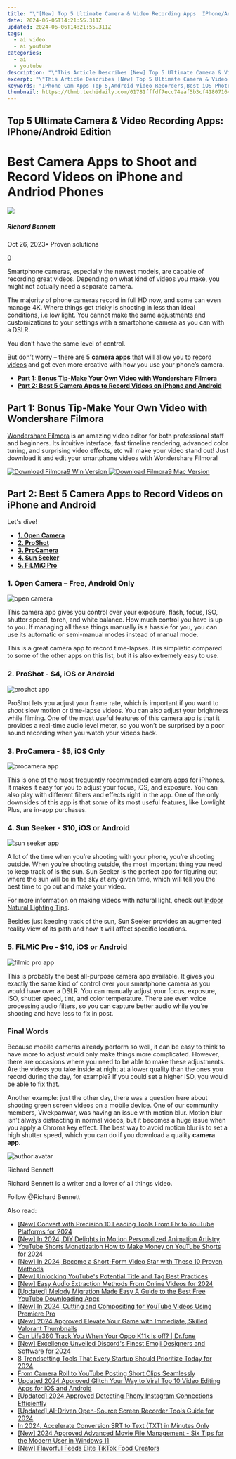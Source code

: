 ```yaml
---
title: "\"[New] Top 5 Ultimate Camera & Video Recording Apps  IPhone/Android Edition\""
date: 2024-06-05T14:21:55.311Z
updated: 2024-06-06T14:21:55.311Z
tags:
  - ai video
  - ai youtube
categories:
  - ai
  - youtube
description: "\"This Article Describes [New] Top 5 Ultimate Camera & Video Recording Apps: IPhone/Android Edition\""
excerpt: "\"This Article Describes [New] Top 5 Ultimate Camera & Video Recording Apps: IPhone/Android Edition\""
keywords: "IPhone Cam Apps Top 5,Android Video Recorders,Best iOS Photography Tools,Top Mobile Photo Editors,Premium iPhone Cameras,Excellent Android Videogear,Leading iPad/iPhone Capture Apps"
thumbnail: https://thmb.techidaily.com/01781fffdf7ecc74eaf5b3cf4180716493ded8344db51bb91021cea7376b2f5b.jpg
---
```


## Top 5 Ultimate Camera & Video Recording Apps: IPhone/Android Edition

# Best Camera Apps to Shoot and Record Videos on iPhone and Andriod Phones

![](https://images.wondershare.com/filmora/article-images/richard-bennett.jpg)

##### Richard Bennett

 Oct 26, 2023• Proven solutions

[0](#commentsBoxSeoTemplate)

Smartphone cameras, especially the newest models, are capable of recording great videos. Depending on what kind of videos you make, you might not actually need a separate camera.

The majority of phone cameras record in full HD now, and some can even manage 4K. Where things get tricky is shooting in less than ideal conditions, i.e low light. You cannot make the same adjustments and customizations to your settings with a smartphone camera as you can with a DSLR.

You don’t have the same level of control.

But don’t worry – there are 5 **camera apps** that will allow you to [record videos](https://tools.techidaily.com/wondershare/filmora/download/) and get even more creative with how you use your phone’s camera.

* [**Part 1: Bonus Tip-Make Your Own Video with Wondershare Filmora**](#part1)
* [**Part 2: Best 5 Camera Apps to Record Videos on iPhone and Android**](#part2)

## Part 1: Bonus Tip-Make Your Own Video with Wondershare Filmora

[Wondershare Filmora](https://tools.techidaily.com/wondershare/filmora/download/) is an amazing video editor for both professional staff and beginners. Its intuitive interface, fast timeline rendering, advanced color tuning, and surprising video effects, etc will make your video stand out! Just download it and edit your smartphone videos with Wondershare Filmora!

[![Download Filmora9 Win Version](https://images.wondershare.com/filmora/guide/download-btn-win.jpg) ](https://tools.techidaily.com/wondershare/filmora/download/) [![Download Filmora9 Mac Version](https://images.wondershare.com/filmora/guide/download-btn-mac.jpg) ](https://tools.techidaily.com/wondershare/filmora/download/)

## Part 2: Best 5 Camera Apps to Record Videos on iPhone and Android

Let's dive!

* [**1\. Open Camera**](#open)
* [**2. ProShot**](#proshot)
* [**3\. ProCamera**](#procamera)
* [**4\. Sun Seeker**](#sun)
* [**5\. FiLMiC Pro**](#filmic)

### 1\. Open Camera – Free, Android Only

![open camera](https://images.wondershare.com/filmora/article-images/open-camera1.png)

This camera app gives you control over your exposure, flash, focus, ISO, shutter speed, torch, and white balance. How much control you have is up to you. If managing all these things manually is a hassle for you, you can use its automatic or semi-manual modes instead of manual mode.

This is a great camera app to record time-lapses. It is simplistic compared to some of the other apps on this list, but it is also extremely easy to use.

### 2\. ProShot - $4, iOS or Android

![proshot app](https://images.wondershare.com/filmora/article-images/proshot2.png)

ProShot lets you adjust your frame rate, which is important if you want to shoot slow motion or time-lapse videos. You can also adjust your brightness while filming. One of the most useful features of this camera app is that it provides a real-time audio level meter, so you won’t be surprised by a poor sound recording when you watch your videos back.

### 3\. ProCamera - $5, iOS Only

![procamera app](https://images.wondershare.com/filmora/article-images/procamera3.png)

This is one of the most frequently recommended camera apps for iPhones. It makes it easy for you to adjust your focus, iOS, and exposure. You can also play with different filters and effects right in the app. One of the only downsides of this app is that some of its most useful features, like Lowlight Plus, are in-app purchases.

### 4\. Sun Seeker - $10, iOS or Android

![sun seeker app](https://images.wondershare.com/filmora/article-images/sun-seeker4.png)

A lot of the time when you’re shooting with your phone, you’re shooting outside. When you’re shooting outside, the most important thing you need to keep track of is the sun. Sun Seeker is the perfect app for figuring out where the sun will be in the sky at any given time, which will tell you the best time to go out and make your video.

For more information on making videos with natural light, check out [Indoor Natural Lighting Tips](https://tools.techidaily.com/wondershare/filmora/download/).

Besides just keeping track of the sun, Sun Seeker provides an augmented reality view of its path and how it will affect specific locations.

### 5\. FiLMiC Pro - $10, iOS or Android

![filmic pro app](https://images.wondershare.com/filmora/article-images/filmic-pro5.png)

This is probably the best all-purpose camera app available. It gives you exactly the same kind of control over your smartphone camera as you would have over a DSLR. You can manually adjust your focus, exposure, ISO, shutter speed, tint, and color temperature. There are even voice processing audio filters, so you can capture better audio while you’re shooting and have less to fix in post.

### Final Words

Because mobile cameras already perform so well, it can be easy to think to have more to adjust would only make things more complicated. However, there are occasions where you need to be able to make these adjustments. Are the videos you take inside at night at a lower quality than the ones you record during the day, for example? If you could set a higher ISO, you would be able to fix that.

Another example: just the other day, there was a question here about shooting green screen videos on a mobile device. One of our community members, Vivekpanwar, was having an issue with motion blur. Motion blur isn’t always distracting in normal videos, but it becomes a huge issue when you apply a Chroma key effect. The best way to avoid motion blur is to set a high shutter speed, which you can do if you download a quality **camera app**.

![author avatar](https://images.wondershare.com/filmora/article-images/richard-bennett.jpg)

Richard Bennett

Richard Bennett is a writer and a lover of all things video.

Follow @Richard Bennett

<span class="atpl-alsoreadstyle">Also read:</span>
<div><ul>
<li><a href="https://facebook-video-share.techidaily.com/new-convert-with-precision-10-leading-tools-from-flv-to-youtube-platforms-for-2024/"><u>[New] Convert with Precision  10 Leading Tools From Flv to YouTube Platforms for 2024</u></a></li>
<li><a href="https://facebook-video-share.techidaily.com/new-in-2024-diy-delights-in-motion-personalized-animation-artistry/"><u>[New] In 2024, DIY Delights in Motion  Personalized Animation Artistry</u></a></li>
<li><a href="https://facebook-video-share.techidaily.com/youtube-shorts-monetization-how-to-make-money-on-youtube-shorts-for-2024/"><u>YouTube Shorts Monetization  How to Make Money on YouTube Shorts for 2024</u></a></li>
<li><a href="https://facebook-video-share.techidaily.com/new-in-2024-become-a-short-form-video-star-with-these-10-proven-methods/"><u>[New] In 2024, Become a Short-Form Video Star with These 10 Proven Methods</u></a></li>
<li><a href="https://facebook-video-share.techidaily.com/new-unlocking-youtubes-potential-title-and-tag-best-practices/"><u>[New] Unlocking YouTube's Potential  Title and Tag Best Practices</u></a></li>
<li><a href="https://facebook-video-share.techidaily.com/new-easy-audio-extraction-methods-from-online-videos-for-2024/"><u>[New] Easy Audio Extraction Methods From Online Videos for 2024</u></a></li>
<li><a href="https://facebook-video-share.techidaily.com/updated-melody-migration-made-easy-a-guide-to-the-best-free-youtube-downloading-apps/"><u>[Updated] Melody Migration Made Easy  A Guide to the Best Free YouTube Downloading Apps</u></a></li>
<li><a href="https://facebook-video-share.techidaily.com/new-in-2024-cutting-and-compositing-for-youtube-videos-using-premiere-pro/"><u>[New] In 2024, Cutting and Compositing for YouTube Videos Using Premiere Pro</u></a></li>
<li><a href="https://facebook-video-share.techidaily.com/new-2024-approved-elevate-your-game-with-immediate-skilled-valorant-thumbnails/"><u>[New] 2024 Approved  Elevate Your Game with Immediate, Skilled Valorant Thumbnails</u></a></li>
<li><a href="https://fake-location.techidaily.com/can-life360-track-you-when-your-oppo-k11x-is-off-drfone-by-drfone-virtual-android/"><u>Can Life360 Track You When Your Oppo K11x is off? | Dr.fone</u></a></li>
<li><a href="https://discord-videos.techidaily.com/new-excellence-unveiled-discords-finest-emoji-designers-and-software-for-2024/"><u>[New] Excellence Unveiled  Discord's Finest Emoji Designers and Software for 2024</u></a></li>
<li><a href="https://facebook-clips.techidaily.com/8-trendsetting-tools-that-every-startup-should-prioritize-today-for-2024/"><u>8 Trendsetting Tools That Every Startup Should Prioritize Today for 2024</u></a></li>
<li><a href="https://youtube-clips.techidaily.com/from-camera-roll-to-youtube-posting-short-clips-seamlessly/"><u>From Camera Roll to YouTube  Posting Short Clips Seamlessly</u></a></li>
<li><a href="https://video-ai-editor.techidaily.com/updated-2024-approved-glitch-your-way-to-viral-top-10-video-editing-apps-for-ios-and-android/"><u>Updated 2024 Approved Glitch Your Way to Viral Top 10 Video Editing Apps for iOS and Android</u></a></li>
<li><a href="https://instagram-clips.techidaily.com/updated-2024-approved-detecting-phony-instagram-connections-efficiently/"><u>[Updated] 2024 Approved  Detecting Phony Instagram Connections Efficiently</u></a></li>
<li><a href="https://screen-video-capture.techidaily.com/updated-ai-driven-open-source-screen-recorder-tools-guide-for-2024/"><u>[Updated] AI-Driven Open-Source Screen Recorder Tools Guide for 2024</u></a></li>
<li><a href="https://extra-hints.techidaily.com/in-2024-accelerate-conversion-srt-to-text-txt-in-minutes-only/"><u>In 2024, Accelerate Conversion  SRT to Text (TXT) in Minutes Only</u></a></li>
<li><a href="https://digital-screen-recording.techidaily.com/new-2024-approved-advanced-movie-file-management-six-tips-for-the-modern-user-in-windows-11/"><u>[New] 2024 Approved  Advanced Movie File Management - Six Tips for the Modern User in Windows 11</u></a></li>
<li><a href="https://tiktok-video-recordings.techidaily.com/new-flavorful-feeds-elite-tiktok-food-creators/"><u>[New] Flavorful Feeds  Elite TikTok Food Creators</u></a></li>
</ul></div>

<ins class="adsbygoogle"
      style="display:block"
      data-ad-client="ca-pub-7571918770474297"
      data-ad-slot="8358498916"
      data-ad-format="auto"
      data-full-width-responsive="true"></ins>